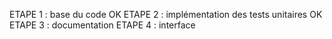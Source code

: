 ETAPE 1 : base du code OK
ETAPE 2 : implémentation des tests unitaires OK
ETAPE 3 : documentation
ETAPE 4 : interface